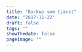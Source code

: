 ```yaml
---
title: "Backup som tjänst"
date: "2017-11-22"
draft: false
tags: ""
showthedate: false
pageimage: ""
---
```

